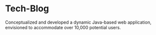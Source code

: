 # Tech-Blog
Conceptualized and developed a dynamic Java-based web application, envisioned to accommodate over 10,000 potential users.
